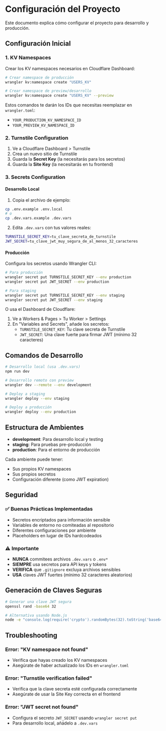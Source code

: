 # Configuración del Proyecto

Este documento explica cómo configurar el proyecto para desarrollo y producción.

## Configuración Inicial

### 1. KV Namespaces

Crear los KV namespaces necesarios en Cloudflare Dashboard:

```bash
# Crear namespace de producción
wrangler kv:namespace create "USERS_KV"

# Crear namespace de preview/desarrollo
wrangler kv:namespace create "USERS_KV" --preview
```

Estos comandos te darán los IDs que necesitas reemplazar en `wrangler.toml`:
- `YOUR_PRODUCTION_KV_NAMESPACE_ID`
- `YOUR_PREVIEW_KV_NAMESPACE_ID`

### 2. Turnstile Configuration

1. Ve a Cloudflare Dashboard > Turnstile
2. Crea un nuevo sitio de Turnstile
3. Guarda la **Secret Key** (la necesitarás para los secretos)
4. Guarda la **Site Key** (la necesitarás en tu frontend)

### 3. Secrets Configuration

#### Desarrollo Local

1. Copia el archivo de ejemplo:
```bash
cp .env.example .env.local
# o
cp .dev.vars.example .dev.vars
```

2. Edita `.dev.vars` con tus valores reales:
```bash
TURNSTILE_SECRET_KEY=tu_clave_secreta_de_turnstile
JWT_SECRET=tu_clave_jwt_muy_segura_de_al_menos_32_caracteres
```

#### Producción

Configura los secretos usando Wrangler CLI:

```bash
# Para producción
wrangler secret put TURNSTILE_SECRET_KEY --env production
wrangler secret put JWT_SECRET --env production

# Para staging
wrangler secret put TURNSTILE_SECRET_KEY --env staging
wrangler secret put JWT_SECRET --env staging
```

O usa el Dashboard de Cloudflare:
1. Ve a Workers & Pages > Tu Worker > Settings
2. En "Variables and Secrets", añade los secretos:
   - `TURNSTILE_SECRET_KEY`: Tu clave secreta de Turnstile
   - `JWT_SECRET`: Una clave fuerte para firmar JWT (mínimo 32 caracteres)

## Comandos de Desarrollo

```bash
# Desarrollo local (usa .dev.vars)
npm run dev

# Desarrollo remoto con preview
wrangler dev --remote --env development

# Deploy a staging
wrangler deploy --env staging

# Deploy a producción
wrangler deploy --env production
```

## Estructura de Ambientes

- **development**: Para desarrollo local y testing
- **staging**: Para pruebas pre-producción
- **production**: Para el entorno de producción

Cada ambiente puede tener:
- Sus propios KV namespaces
- Sus propios secretos
- Configuración diferente (como JWT expiration)

## Seguridad

### ✅ Buenas Prácticas Implementadas

- Secretos encriptados para información sensible
- Variables de entorno no comiteadas al repositorio
- Diferentes configuraciones por ambiente
- Placeholders en lugar de IDs hardcodeados

### ⚠️ Importante

- **NUNCA** commitees archivos `.dev.vars` o `.env*`
- **SIEMPRE** usa secretos para API keys y tokens
- **VERIFICA** que `.gitignore` excluya archivos sensibles
- **USA** claves JWT fuertes (mínimo 32 caracteres aleatorios)

## Generación de Claves Seguras

```bash
# Generar una clave JWT segura
openssl rand -base64 32

# Alternativa usando Node.js
node -e "console.log(require('crypto').randomBytes(32).toString('base64'))"
```

## Troubleshooting

### Error: "KV namespace not found"
- Verifica que hayas creado los KV namespaces
- Asegúrate de haber actualizado los IDs en `wrangler.toml`

### Error: "Turnstile verification failed"
- Verifica que la clave secreta esté configurada correctamente
- Asegúrate de usar la Site Key correcta en el frontend

### Error: "JWT secret not found"
- Configura el secreto `JWT_SECRET` usando `wrangler secret put`
- Para desarrollo local, añádelo a `.dev.vars`
